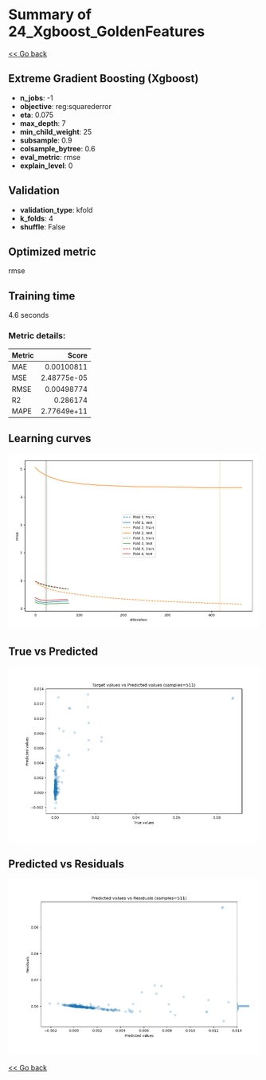 # Summary of 24_Xgboost_GoldenFeatures

[<< Go back](../README.md)


## Extreme Gradient Boosting (Xgboost)
- **n_jobs**: -1
- **objective**: reg:squarederror
- **eta**: 0.075
- **max_depth**: 7
- **min_child_weight**: 25
- **subsample**: 0.9
- **colsample_bytree**: 0.6
- **eval_metric**: rmse
- **explain_level**: 0

## Validation
 - **validation_type**: kfold
 - **k_folds**: 4
 - **shuffle**: False

## Optimized metric
rmse

## Training time

4.6 seconds

### Metric details:
| Metric   |       Score |
|:---------|------------:|
| MAE      | 0.00100811  |
| MSE      | 2.48775e-05 |
| RMSE     | 0.00498774  |
| R2       | 0.286174    |
| MAPE     | 2.77649e+11 |



## Learning curves
![Learning curves](learning_curves.png)
## True vs Predicted

![True vs Predicted](true_vs_predicted.png)


## Predicted vs Residuals

![Predicted vs Residuals](predicted_vs_residuals.png)



[<< Go back](../README.md)
